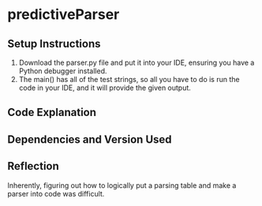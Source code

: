 # predictiveParser

## Setup Instructions
1. Download the parser.py file and put it into your IDE, ensuring you have a Python debugger installed. 
2. The main() has all of the test strings, so all you have to do is run the code in your IDE, and it will provide the given output.

## Code Explanation

##  Dependencies and Version Used

## Reflection
Inherently, figuring out how to logically put a parsing table and make a parser into code was difficult. 

